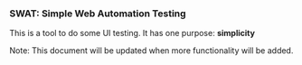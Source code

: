 ###  SWAT: Simple Web Automation Testing

This is a tool to do some UI testing.
It has one purpose: **simplicity**

Note: This document will  be updated when more functionality will be added. 
